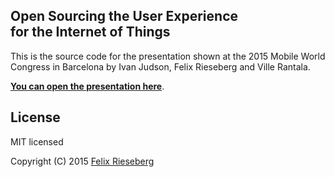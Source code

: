 ## Open Sourcing the User Experience <br />for the Internet of Things
This is the source code for the presentation shown at the 2015 Mobile World Congress in Barcelona by Ivan Judson, Felix Rieseberg and Ville Rantala.

**[You can open the presentation here](https://felixrieseberg.github.io/OpenSourcing-IoT-UX)**.

## License
MIT licensed

Copyright (C) 2015 [Felix Rieseberg](http://www.felixrieseberg.com)
